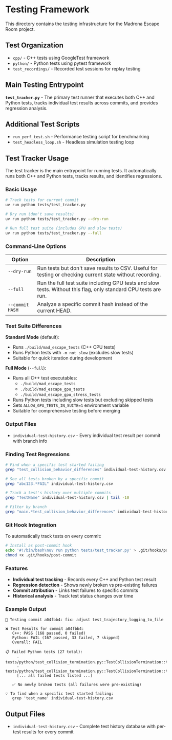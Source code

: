 # Testing Framework

This directory contains the testing infrastructure for the Madrona Escape Room project.

## Test Organization

- `cpp/` - C++ tests using GoogleTest framework
- `python/` - Python tests using pytest framework
- `test_recordings/` - Recorded test sessions for replay testing

## Main Testing Entrypoint

**`test_tracker.py`** - The primary test runner that executes both C++ and Python tests, tracks individual test results across commits, and provides regression analysis.

## Additional Test Scripts

- `run_perf_test.sh` - Performance testing script for benchmarking
- `test_headless_loop.sh` - Headless simulation testing loop

## Test Tracker Usage

The test tracker is the main entrypoint for running tests. It automatically runs both C++ and Python tests, tracks results, and identifies regressions.

### Basic Usage
```bash
# Track tests for current commit
uv run python tests/test_tracker.py

# Dry run (don't save results)
uv run python tests/test_tracker.py --dry-run

# Run full test suite (includes GPU and slow tests)
uv run python tests/test_tracker.py --full
```

### Command-Line Options

| Option | Description |
|--------|-------------|
| `--dry-run` | Run tests but don't save results to CSV. Useful for testing or checking current state without recording. |
| `--full` | Run the full test suite including GPU tests and slow tests. Without this flag, only standard CPU tests are run. |
| `--commit HASH` | Analyze a specific commit hash instead of the current HEAD. |

### Test Suite Differences

**Standard Mode** (default):
- Runs `./build/mad_escape_tests` (C++ CPU tests)
- Runs Python tests with `-m not slow` (excludes slow tests)
- Suitable for quick iteration during development

**Full Mode** (`--full`):
- Runs all C++ test executables:
  - `./build/mad_escape_tests`
  - `./build/mad_escape_gpu_tests` 
  - `./build/mad_escape_gpu_stress_tests`
- Runs Python tests including slow tests but excluding skipped tests
- Sets `ALLOW_GPU_TESTS_IN_SUITE=1` environment variable
- Suitable for comprehensive testing before merging

### Output Files
- `individual-test-history.csv` - Every individual test result per commit with branch info

### Finding Test Regressions
```bash
# Find when a specific test started failing
grep "test_collision_behavior_differences" individual-test-history.csv

# See all tests broken by a specific commit
grep "abc123.*FAIL" individual-test-history.csv

# Track a test's history over multiple commits  
grep "TestName" individual-test-history.csv | tail -10

# Filter by branch
grep "main.*test_collision_behavior_differences" individual-test-history.csv
```

### Git Hook Integration
To automatically track tests on every commit:
```bash
# Install as post-commit hook
echo '#!/bin/bash\nuv run python tests/test_tracker.py' > .git/hooks/post-commit
chmod +x .git/hooks/post-commit
```

### Features
- **Individual test tracking** - Records every C++ and Python test result
- **Regression detection** - Shows newly broken vs pre-existing failures  
- **Commit attribution** - Links test failures to specific commits
- **Historical analysis** - Track test status changes over time

### Example Output
```
🧪 Testing commit a04fbb4: fix: adjust test_trajectory_logging_to_file

❌ Test Results for commit a04fbb4:
   C++: PASS (168 passed, 0 failed)
   Python: FAIL (167 passed, 33 failed, 7 skipped)
   Overall: FAIL

📋 Failed Python tests (27 total):
     - tests/python/test_collision_termination.py::TestCollisionTermination::test_north_collision_terminates
     - tests/python/test_collision_termination.py::TestCollisionTermination::test_west_collision_terminates
     [... all failed tests listed ...]

   ✅ No newly broken tests (all failures were pre-existing)

💡 To find when a specific test started failing:
   grep 'test_name' individual-test-history.csv
```

## Output Files

- `individual-test-history.csv` - Complete test history database with per-test results for every commit